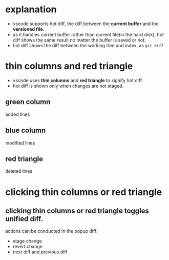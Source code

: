 # explanation
- vscode supports hot diff, the diff between the **current buffer** and the **versioned file**.
- as it handles current buffer rather than current file(in the hard disk), hot diff shows the same result no matter the buffer is saved or not.
- hot diff shows the diff between the working tree and index, as `git diff`

# thin columns and red triangle
- vscode uses **thin columns** and **red triangle** to signify hot diff.
- hot diff is shown only when changes are not staged.
## green column
added lines
## blue column
modified lines
## red triangle
deleted lines

# clicking thin columns or red triangle
clicking thin columns or red triangle **toggles unified diff**.
---
actions can be conducted in the popup diff:
- stage change
- revert change
- next diff and previous diff

